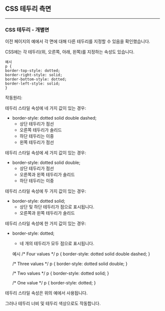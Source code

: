 ## CSS 테두리 측면

***
### CSS 테두리 - 개별면
이전 페이지의 예에서 각 면에 대해 다른 테두리를 지정할 수 있음을 확인했습니다.

CSS에는 각 테두리(위, 오른쪽, 아래, 왼쪽)를 지정하는 속성도 있습니다.

    예시
    p {
    border-top-style: dotted;
    border-right-style: solid;
    border-bottom-style: dotted;
    border-left-style: solid;
    }

작동원리:

테두리 스타일 속성에 네 가지 값이 있는 경우:

- border-style: dotted solid double dashed;
    - 상단 테두리가 점선
    - 오른쪽 테두리가 솔리드
    - 하단 테두리는 이중
    - 왼쪽 테두리가 점선

테두리 스타일 속성에 세 가지 값이 있는 경우:

- border-style: dotted solid double;
    - 상단 테두리가 점선
    - 오른쪽과 왼쪽 테두리가 솔리드
    - 하단 테두리는 이중


테두리 스타일 속성에 두 가지 값이 있는 경우:

- border-style: dotted solid;
    - 상단 및 하단 테두리가 점으로 표시됩니다.
    - 오른쪽과 왼쪽 테두리가 솔리드


테두리 스타일 속성에 한 가지 값이 있는 경우:

- border-style: dotted;
    - 네 개의 테두리가 모두 점으로 표시됩니다.

    예시
    /* Four values */
    p {
    border-style: dotted solid double dashed;
    }

    /* Three values */
    p {
    border-style: dotted solid double;
    }

    /* Two values */
    p {
    border-style: dotted solid;
    }

    /* One value */
    p {
    border-style: dotted;
    }

테두리 스타일 속성은 위의 예에서 사용됩니다. 

그러나 테두리 너비 및 테두리 색상으로도 작동합니다.